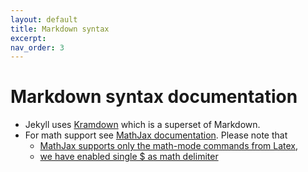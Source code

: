 ```yaml
---
layout: default
title: Markdown syntax
excerpt:
nav_order: 3
---
```


# Markdown syntax documentation

- Jekyll uses [Kramdown](https://kramdown.gettalong.org/syntax.html) which is a superset of Markdown.
- For math support see [MathJax documentation](https://docs.mathjax.org/en/latest/index.html). Please note that
  - [MathJax supports only the math-mode commands from Latex](https://docs.mathjax.org/en/latest/input/tex/differences.html),
  - [we have enabled single $ as math delimiter](https://docs.mathjax.org/en/latest/input/tex/delimiters.html)
  
